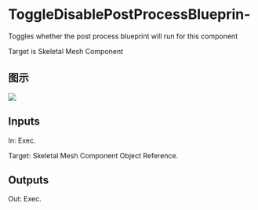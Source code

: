 # ToggleDisablePostProcessBlueprin-

Toggles whether the post process blueprint will run for this component

Target is Skeletal Mesh Component

## 图示

![]($-20221218-18263239.png)

## Inputs

In: Exec.

Target: Skeletal Mesh Component Object Reference.  

## Outputs

Out: Exec.

